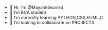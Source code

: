 - 👋 Hi, I’m @Mayanktiwarixd
- 👀 I’m BCA student 
- 🌱 I’m currently learning PYTHON,CSS,HTML,C
- 💞️ I’m looking to collaborate on PROJECTS 
  


<!---
Mayanktiwarixd/Mayanktiwarixd is a ✨ special ✨ repository because its `README.md` (this file) appears on your GitHub profile.
You can click the Preview link to take a look at your changes.
--->
